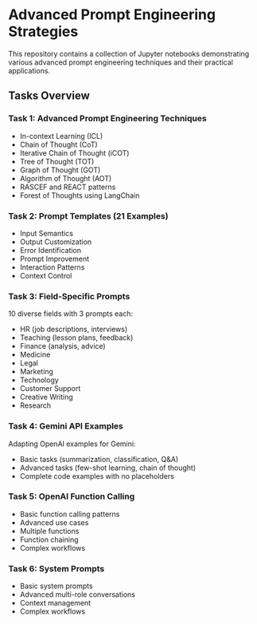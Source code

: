 # Advanced Prompt Engineering Strategies

This repository contains a collection of Jupyter notebooks demonstrating various advanced prompt engineering techniques and their practical applications.

## Tasks Overview

### Task 1: Advanced Prompt Engineering Techniques

- In-context Learning (ICL)
- Chain of Thought (CoT)
- Iterative Chain of Thought (iCOT)
- Tree of Thought (TOT)
- Graph of Thought (GOT)
- Algorithm of Thought (AOT)
- RASCEF and REACT patterns
- Forest of Thoughts using LangChain

### Task 2: Prompt Templates (21 Examples)

- Input Semantics
- Output Customization
- Error Identification
- Prompt Improvement
- Interaction Patterns
- Context Control

### Task 3: Field-Specific Prompts

10 diverse fields with 3 prompts each:

- HR (job descriptions, interviews)
- Teaching (lesson plans, feedback)
- Finance (analysis, advice)
- Medicine
- Legal
- Marketing
- Technology
- Customer Support
- Creative Writing
- Research

### Task 4: Gemini API Examples

Adapting OpenAI examples for Gemini:

- Basic tasks (summarization, classification, Q&A)
- Advanced tasks (few-shot learning, chain of thought)
- Complete code examples with no placeholders

### Task 5: OpenAI Function Calling

- Basic function calling patterns
- Advanced use cases
- Multiple functions
- Function chaining
- Complex workflows

### Task 6: System Prompts

- Basic system prompts
- Advanced multi-role conversations
- Context management
- Complex workflows

